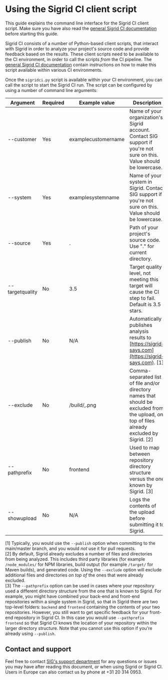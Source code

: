 Using the Sigrid CI client script
=================================

This guide explains the command line interface for the Sigrid CI client script. Make sure you have also read the [general Sigrid CI documentation](README.md) before starting this guide.

Sigrid CI consists of a number of Python-based client scripts, that interact with Sigrid in order to analyze your project's source code and provide feedback based on the results. These client scripts need to be available to the CI environment, in order to call the scripts *from* the CI pipeline. The [general Sigrid CI documentation](README.md) contain instructions on how to make this script available within various CI environments. 

Once the `sigridci.py` script is available within your CI environment, you can call the script to start the Sigrid CI run. The script can be configured by using a number of command line arguments:

| Argument        | Required | Example value       | Description                                                                                                                                  |
|-----------------|----------|---------------------|----------------------------------------------------------------------------------------------------------------------------------------------|
| --customer      | Yes      | examplecustomername | Name of your organization's Sigrid account. Contact SIG support if you're not sure on this. Value should be lowercase.                       |
| --system        | Yes      | examplesystemname   | Name of your system in Sigrid. Contact SIG support if you're not sure on this. Value should be lowercase.                                    |
| --source        | Yes      | .                   | Path of your project's source code. Use "." for current directory.                                                                           |
| --targetquality | No       | 3.5                 | Target quality level, not meeting this target will cause the CI step to fail. Default is 3.5 stars.                                          |
| --publish       | No       | N/A                 | Automatically publishes analysis results to [https://sigrid-says.com](https://sigrid-says.com). [1]                                          |
| --exclude       | No       | /build/,.png        | Comma-separated list of file and/or directory names that should be excluded from the upload, on top of files already excluded by Sigrid. [2] |
| --pathprefix    | No       | frontend            | Used to map between repository directory structure versus the one known by Sigrid. [3]                                                       |
| --showupload    | No       | N/A                 | Logs the contents of the upload before submitting it to Sigrid.                                                                              |

[1] Typically, you would use the `--publish` option when committing to the main/master branch, and you would *not* use it for pull requests.  
[2] By default, Sigrid already excludes a number of files and directories from being analyzed. This includes third party libraries (for example `/node_modules/` for NPM libraries, build output (for example `/target/` for Maven builds), and generated code. Using the `--exclude` option will exclude additional files and directories *on top of* the ones that were already excluded.  
[3] The `--pathprefix` option can be used in cases where your repository used a different directory structure from the one that is known to Sigrid. For example, you might have combined your back-end and front-end repositories within a single system in Sigrid, so that in Sigrid there are two top-level folders: `backend` and `frontend` containing the contents of your two repositories. However, you still want to get specific feedback for your front-end repository in Sigrid CI. In this case you would use `--pathprefix frontend` so that Sigrid CI knows the location of your repository within the larger directory structure. Note that you cannot use this option if you're already using `--publish`.  

## Contact and support

Feel free to contact [SIG's support department](mailto:support@softwareimprovementgroup.com) for any questions or issues you may have after reading this document, or when using Sigrid or Sigrid CI. Users in Europe can also contact us by phone at +31 20 314 0953.
